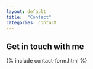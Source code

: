 ```yaml
---
layout: default
title:  "Contact"
categories: contact
---
```

## Get in touch with me
{% include contact-form.html %}

